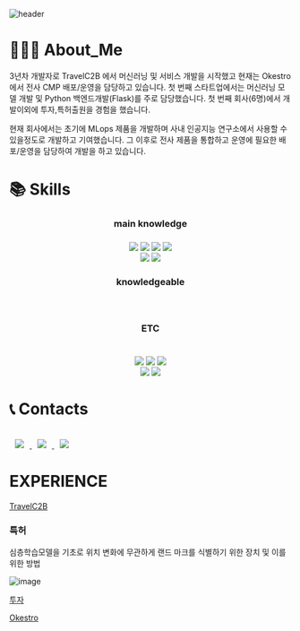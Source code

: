 
<!--
**youyoungnam/youyoungnam** is a ✨ _special_ ✨ repository because its `README.md` (this file) appears on your GitHub profile.

Here are some ideas to get you started:

- 🔭 I’m currently working on ...
- 🌱 I’m currently learning ...
- 👯 I’m looking to collaborate on ...
- 🤔 I’m looking for help with ...
- 💬 Ask me about ...
- 📫 How to reach me: ...
- 😄 Pronouns: ...
- ⚡ Fun fact: ...
-->
![header](https://capsule-render.vercel.app/api?type=wave&color=auto&height=300&section=header&text=Young%20nam&fontSize=90)

<div align=left><h1>👨🏻‍💻 About_Me</h1></div>
3년차 개발자로 TravelC2B 에서 머신러닝 및 서비스 개발을 시작했고 현재는 Okestro 에서 전사 CMP 배포/운영을 담당하고 있습니다. 첫 번째 스타트업에서는 머신러닝 모델 개발 및 Python 백엔드개발(Flask)를 주로 담당했습니다. 첫 번째 회사(6명)에서 개발이외에 투자,특허출원을 경험을 했습니다.

현재 회사에서는 초기에 MLops 제품을 개발하며 사내 인공지능 연구소에서 사용할 수 있을정도로 개발하고 기여했습니다. 그 이후로 전사 제품을 통합하고 운영에 필요한 배포/운영을 담당하여 개발을 하고 있습니다.

<div align=left><h1>📚 Skills</h1></div>
<div align=center> 
<div align=center> <h3>main knowledge <h3> </div> 
 <div align=center> 
  <img src="https://img.shields.io/badge/kubernetes-181717?style=for-the-badge&logo=kubernetes&logoColor=blue">
  <img src="https://img.shields.io/badge/Docker-2496ED?style=for-the-badge&logo=Docker&logoColor=white">
  <img src="https://img.shields.io/badge/Jenkins-181717?style=for-the-badge&logo=jenkins&logoColor=white">
  <img src="https://img.shields.io/badge/argoCD-181717?style=for-the-badge&logo=argoCD&logoColor=white">
  <br>
  <img src="https://img.shields.io/badge/Google%20Cloud%20Platform-2496ED?style=for-the-badge&logo=google-cloud&logoColor=white">
  <img src="https://img.shields.io/badge/python-3776AB?style=for-the-badge&logo=python&logoColor=white"> 
 <div>
   <div align=center> <h3> knowledgeable <h3> </div> 
   <div align=center>
<!--   <img src="https://img.shields.io/badge/flask-000000?style=for-the-badge&logo=flask&logoColor=white">  -->
  <br>
     </div>
<div align=center> <h3> ETC <h3> </div> 
   <div align=center>
<br>
  <img src="https://img.shields.io/badge/mysql-4479A1?style=for-the-badge&logo=mysql&logoColor=white">  
  <img src="https://img.shields.io/badge/react-61DAFB?style=for-the-badge&logo=react&logoColor=black">
   <img src="https://img.shields.io/badge/github-181717?style=for-the-badge&logo=github&logoColor=white">
     <br>
    <img src="https://img.shields.io/badge/aws-232F3E?style=for-the-badge&logo=aws&logoColor=white">
  <img src="https://img.shields.io/badge/git-F05032?style=for-the-badge&logo=git&logoColor=white">
  </div>
</div>


<div align=left><h1>📞 Contacts</h1></div>
<div align=left> 
  <br>
<a href="https://google.com">
    <img src="http://img.shields.io/badge/Gmail[dbdudska255@gmail.com]-EA4335?style=flat&logo=Gmail&logoColor=white&link=https://dbdudska255@gmail.com"
        style="height : auto; margin-left : 10px; margin-right : 10px;"/>
</a>
 
<a href="https://naver.com">
    <img src="https://img.shields.io/badge/Naver[dbdudska113@naver.com]-blue?style=flat&logo=Naver&logoColor=green&link=https://dbdudska113@naver.com"
        style="height : auto; margin-left : 10px; margin-right : 10px;"/>
</a>
<a href="https://www.linkedin.com/in/%EC%98%81%EB%82%A8-%EC%9C%A0-1b7449205">
    <img src="https://img.shields.io/badge/LinkedIn[유영남]-black?style=flat&logo=linkedin&link=https://www.linkedin.com/in/%EC%98%81%EB%82%A8-%EC%9C%A0-1b7449205/"
        style="height : auto; margin-left : 10px; margin-right : 10px;"/>
</a>

</div>


<div align=left><h1>EXPERIENCE</h1></div>
<div align=left> 

 [TravelC2B](https://travelc2b.com/)

 ### 특허
 심층학습모델을 기초로 위치 변화에 무관하게 랜드 마크를 식별하기 위한 장치 및 이를 위한 방법
   
   ![image](https://github.com/youyoungnam/youyoungnam/assets/60678531/fe86db27-2f11-44f0-99bb-5bd5ef6583cf)

[투자](https://www.nextunicorn.kr/content/ddb846be98fccf37)
 
 [Okestro](https://www.okestro.com/)

</div>
 

